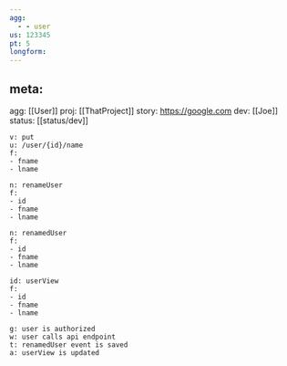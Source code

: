 ```yaml
---
agg:
  - - user
us: 123345
pt: 5
longform:
---
```

## meta:
agg: [[User]]
proj: [[ThatProject]]
story: https://google.com
dev: [[Joe]]
status: [[status/dev]]


```api
v: put
u: /user/{id}/name
f:
- fname
- lname
```

```cm
n: renameUser
f:
- id
- fname
- lname

```

```ev
n: renamedUser
f:
- id
- fname
- lname
```

```vw
id: userView
f: 
- id
- fname
- lname
```

```gwt
g: user is authorized
w: user calls api endpoint
t: renamedUser event is saved
a: userView is updated
```



